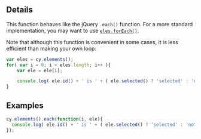 ## Details

This function behaves like the jQuery `.each()` function.  For a more standard implementation, you may want to use [`eles.forEach()`](#collection/iteration/eles.forEach).

<span class="important-indicator"></span> Note that although this function is convenient in some cases, it is less efficient than making your own loop:

```js
var eles = cy.elements();
for( var i = 0; i < eles.length; i++ ){
	var ele = ele[i];

	console.log( ele.id() + ' is ' + ( ele.selected() ? 'selected' : 'not selected' ) );
}
```

## Examples

```js
cy.elements().each(function(i, ele){
  console.log( ele.id() + ' is ' + ( ele.selected() ? 'selected' : 'not selected' ) );
});
```